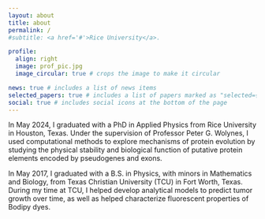 ```yaml
---
layout: about
title: about
permalink: /
#subtitle: <a href='#'>Rice University</a>.

profile:
  align: right
  image: prof_pic.jpg
  image_circular: true # crops the image to make it circular

news: true # includes a list of news items
selected_papers: true # includes a list of papers marked as "selected={true}"
social: true # includes social icons at the bottom of the page
---
```


In May 2024, I graduated with a PhD in Applied Physics from Rice University in Houston, Texas. Under the supervision of Professor Peter G. Wolynes, I used computational methods to explore mechanisms of protein evolution by studying the physical stability and biological function of putative protein elements encoded by pseudogenes and exons.

In May 2017, I graduated with a B.S. in Physics, with minors in Mathematics and Biology, from Texas Christian University (TCU) in Fort Worth, Texas. During my time at TCU, I helped develop analytical models to predict tumor growth over time, as well as helped characterize fluorescent properties of Bodipy dyes.

